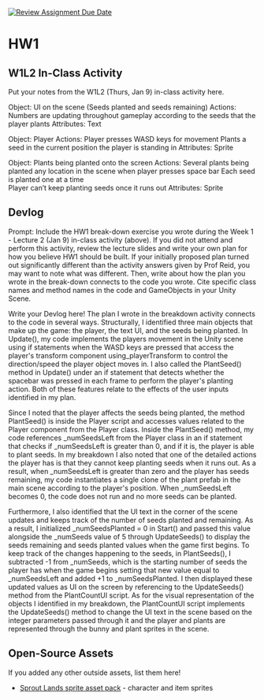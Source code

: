 [![Review Assignment Due Date](https://classroom.github.com/assets/deadline-readme-button-22041afd0340ce965d47ae6ef1cefeee28c7c493a6346c4f15d667ab976d596c.svg)](https://classroom.github.com/a/MjLLqDcN)
# HW1
## W1L2 In-Class Activity

Put your notes from the W1L2 (Thurs, Jan 9) in-class activity here.

Object: 
UI on the scene (Seeds planted and seeds remaining)
Actions: 
Numbers are updating throughout gameplay according to the seeds that the player plants
Attributes: 
Text

Object:
Player 
Actions:
Player presses WASD keys for movement 
Plants a seed in the current position the player is standing in
Attributes: 
Sprite

Object:
Plants being planted onto the screen
Actions:
Several plants being planted any location in the scene when player presses space bar 
Each seed is planted one at a time  
Player can’t keep planting seeds once it runs out
Attributes: 
Sprite


## Devlog
Prompt: Include the HW1 break-down exercise you wrote during the Week 1 - Lecture 2 (Jan 9) in-class activity (above). If you did not attend and perform this activity, review the lecture slides and write your own plan for how you believe HW1 should be built. If your initially proposed plan turned out significantly different than the activity answers given by Prof Reid, you may want to note what was different. Then, write about how the plan you wrote in the break-down connects to the code you wrote. Cite specific class names and method names in the code and GameObjects in your Unity Scene.


Write your Devlog here!
The plan I wrote in the breakdown activity connects to the code in several ways. Structurally, I identified three main objects that make up the game: the player, the text UI, and the seeds being planted. In Update(), my code implements the players movement in the Unity scene using if statements when the WASD keys are pressed that access the player's transform component using_playerTransform to control the direction/speed the player object moves in. I also called the PlantSeed() method in Update() under an if statement that detects whether the spacebar was pressed in each frame to perform the player's planting action. Both of these features relate to the effects of the user inputs identified in my plan. 

Since I noted that the player affects the seeds being planted, the method PlantSeed() is inside the Player script and accesses values related to the Player component from the Player class. Inside the PlantSeed() method, my code references _numSeedsLeft from the Player class in an if statement that checks if _numSeedsLeft is greater than 0, and if it is, the player is able to plant seeds. In my breakdown I also noted that one of the detailed actions the player has is that they cannot keep planting seeds when it runs out. As a result, when _numSeedsLeft is greater than zero and the player has seeds remaining, my code instantiates a single clone of the plant prefab in the main scene according to the player's position. When _numSeedsLeft becomes 0, the code does not run and no more seeds can be planted. 

Furthermore, I also identified that the UI text in the corner of the scene updates and keeps track of the number of seeds planted and remaining. As a result, I initialized _numSeedsPlanted = 0 in Start() and passed this value alongside the _numSeeds value of 5 through UpdateSeeds() to display the seeds remaining and seeds planted values when the game first begins. To keep track of the changes happening to the seeds, in PlantSeeds(), I subtracted -1 from _numSeeds, which is the starting number of seeds the player has when the game begins setting that new value equal to _numSeedsLeft and added +1 to _numSeedsPlanted. I then displayed these updated values as UI on the screen by referencing to the UpdateSeeds() method from the PlantCountUI script. As for the visual representation of the objects I identified in my breakdown, the PlantCountUI script implements the UpdateSeeds() method to change the UI text in the scene based on the integer parameters passed through it and the player and plants are represented through the bunny and plant sprites in the scene. 



## Open-Source Assets
If you added any other outside assets, list them here!
- [Sprout Lands sprite asset pack](https://cupnooble.itch.io/sprout-lands-asset-pack) - character and item sprites
